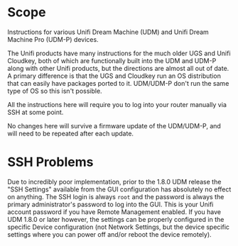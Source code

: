 # Scope
Instructions for various Unifi Dream Machine (UDM) and Unifi Dream Machine Pro (UDM-P) devices.  

The Unifi products have many instructions for the much older UGS and Unifi Cloudkey, both of which are functionally built into the UDM and UDM-P along with other Unifi products, but the directions are almost all out of date.
A primary difference is that the UGS and Cloudkey run an OS distribution that can easily have packages ported to it.  UDM/UDM-P don't run the same type of OS so this isn't possible.

All the instructions here will require you to log into your router manually via SSH at some point.

No changes here will survive a firmware update of the UDM/UDM-P, and will need to be repeated after each update.

# SSH Problems
Due to incredibly poor implementation, prior to the 1.8.0 UDM release the "SSH Settings" available from the GUI configuration has absolutely no effect on anything.  The SSH login is always `root` and the password is always the primary administrator's password to log into the GUI.  This is your Unifi account password if you have Remote Management enabled.
If you have UDM 1.8.0 or later however, the settings can be properly configured in the specific Device configuration (not Network Settings, but the device specific settings where you can power off and/or reboot the device remotely).

